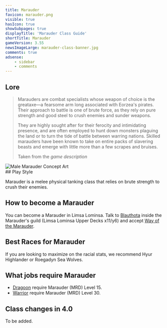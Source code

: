 ```yaml
---
title: Marauder
favicon: marauder.png
visible: true
hasIcon: true
showSubpages: true
displayTitle: 'Marauder Class Guide'
shortTitle: Marauder
gameVersion: 3.55
newsImageLarge: marauder-class-banner.jpg
comments: true
adsense:
    - sidebar
    - comments
---
```


## Lore
<div class="row">
  <div class="col-md-6">
      <blockquote>
          <p>Marauders are combat specialists whose weapon of choice is the greataxe—a fearsome arm long associated with Eorzea's pirates. Their approach to battle is one of brute force, as they rely on pure strength and good steel to crush enemies and sunder weapons.</p>
          <p>They are highly sought after for their ferocity and intimidating presence, and are often employed to hunt down monsters plaguing the land or to turn the tide of battle between warring nations. Skilled marauders have been known to take on entire packs of slavering beasts and emerge with little more than a few scrapes and bruises.</p>
          <footer>Taken from the <cite title="Source Title">game description</cite></footer>
    </blockquote>
  </div>
  
  <div class="col-md-4">
      <img src="http://fellcleave.com/user/pages/03.classes/marauder/marauder-art.jpg" alt="Male Marauder Concept Art">
  </div>   
</div>
## Play Style

Marauder is a melee physical tanking class that relies on brute strength to crush their enemies.

## How to become a Marauder
You can become a Marauder in Limsa Lominsa. Talk to [Blauthota](http://xivdb.com/npc/1000926/blauthota) inside the Marauder's guild (Limsa Lominsa Upper Decks x11/y6) and accept [Way of the Marauder](http://xivdb.com/quest/65847/way+of+the+marauder). 

## Best Races for Marauder
If you are looking to maximize on the racial stats, we recommend Hyur Highlander or Roegadyn Sea Wolves. 

## What jobs require Marauder
* [Dragoon](http://fellcleave.com/jobs/dragoon) require Marauder (MRD) Level 15.
* [Warrior](http://fellcleave.com/jobs/warrior) require Marauder (MRD) Level 30.

## Class changes in 4.0
To be added.
